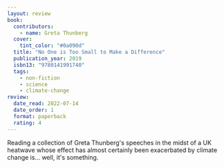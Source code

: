 ```yaml
---
layout: review
book:
  contributors:
    - name: Greta Thunberg
  cover:
    tint_color: "#0a090d"
  title: "No One is Too Small to Make a Difference"
  publication_year: 2019
  isbn13: "9780141991740"
  tags:
    - non-fiction
    - science
    - climate-change
review:
  date_read: 2022-07-14
  date_order: 1
  format: paperback
  rating: 4
---
```


Reading a collection of Greta Thunberg's speeches in the midst of a UK heatwave whose effect has almost certainly been exacerbated by climate change is… well, it's something.

